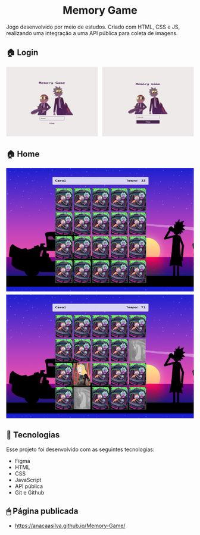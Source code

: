 <h1 align="center">Memory Game</h1>

Jogo desenvolvido por meio de estudos. 
Criado com HTML, CSS e JS, realizando uma integração a uma API pública para coleta de imagens.
<br>

<p align="center">
  <h2>🏠 Login</h2>
  <img src="./img/login-RickAndMorty.png"/>
</p>

<p align="center">
  <h2>🏠 Home </h2>
  <img src="./img/interface.png"/>
</p>

## 🚀 Tecnologias

Esse projeto foi desenvolvido com as seguintes tecnologias:

-  Figma
-  HTML
-  CSS
-  JavaScript
-  API pública
-  Git e Github

## 🖱 Página publicada

-  https://anacaasilva.github.io/Memory-Game/